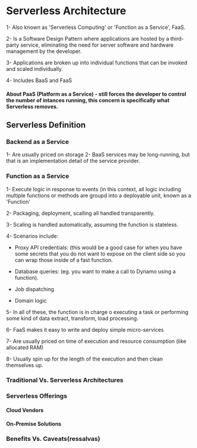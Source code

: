 # Serverless Architecture

  1- Also known as 'Serverless Computing' or 'Function as a Service', FaaS.

  2- Is a Software Design Pattern where applications are hosted by a third-party service, eliminating the need for server software and hardware management by the developer.
  
  3- Applications are broken up into individual functions that can be invoked and scaled individually.
 
  4- Includes BaaS and FaaS
 
#### About PaaS (Platform as a Service) - still forces the developer to control the number of intances running, this concern is specifically what Serverless removes. 
 
## Serverless Definition

### Backend as a Service
  1- Are usually priced on storage
  2- BaaS services may be long-running, but that is an implementation detail of the service provider.
  

### Function as a Service
  1- Execute logic in response to events (in this context, all logic including  multiple functions or methods are groupd into a deployable unit, known as a 'Function'
 
 2- Packaging, deployment, scalling all handled transparently.
 
 3- Scaling is handled automatically, assuming the function is stateless.
 
 4-  Scenarios include:
    
   - Proxy API credentials: (this would be a good case for when you have some secrets that you do not want to expose on the client side so you can wrap those inside of a fast function.
    
   - Database queries: (eg. you want to make a call to Dynamo using a function).
    
   - Job dispatching
    
   - Domain logic
 
 5- In all of these, the function is in charge o executing a  task or performing some kind of data extract, transform, load processing.
 
 6- FaaS makes it easy to write and deploy simple micro-services
 
 7- Are usually priced on time of execution and resource consumption (like allocated RAM)
 
 8- Usually spin up for the length of the execution and then clean themselves up.

### Traditional Vs. Serverless Architectures

### Serverless Offerings


#### Cloud Vendors

#### On-Premise Solutions

### Benefits Vs. Caveats(ressalvas)
